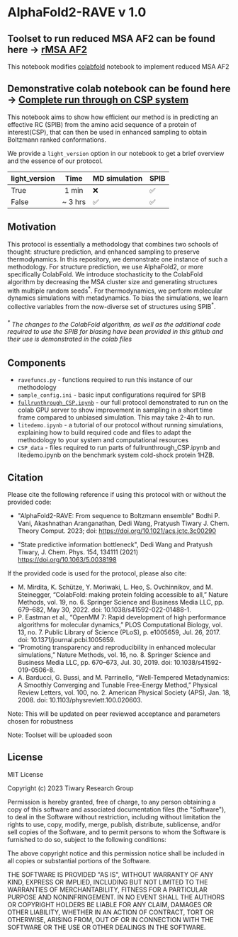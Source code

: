# AlphaFold2-RAVE v 1.0

## Toolset to run reduced MSA AF2 can be found here ->  [rMSA AF2](https://colab.research.google.com/github/tiwarylab/alphafold2rave/blob/main/rMSA_AF2_no_templates_no_relax.ipynb)
This notebook modifies [colabfold](https://github.com/sokrypton/ColabFold) notebook to implement reduced MSA AF2

## Demonstrative colab notebook can be found here ->  [Complete run through on CSP system](https://colab.research.google.com/github/tiwarylab/alphafold2rave/blob/main/fullrunthrough_CSP.ipynb)
This notebook aims to show how efficient our method is in predicting an effective RC (SPIB) from the amino acid sequence of a protein of interest(CSP), that can then be used in enhanced sampling to obtain Boltzmann ranked conformations.

We provide a `light_version` option in our notebook to get a brief overview and the essence of our protocol. 

| light_version  |   Time   | MD simulation  | SPIB |
|----------------|:--------:|----------------|------|
|      True      |  1  min  |       :x:      |   ✅ |
|      False     |  ~ 3 hrs |        ✅      |   ✅ |


## Motivation
This protocol is essentially a methodology that combines two schools of thought: structure prediction, and enhanced sampling to preserve thermodynamics. In this repository, we demonstrate one instance of such a methodology. For structure prediction, we use AlphaFold2, or more specifically ColabFold. We introduce stochasticity to the ColabFold algorithm by decreasing the MSA cluster size and generating structures with multiple random seeds<sup>\*</sup>. For thermodynamics, we perform molecular dynamics simulations with metadynamics. To bias the simulations, we learn collective variables from the now-diverse set of structures using SPIB<sup>\*</sup>.

###### <sup>*</sup> The changes to the ColabFold algorithm, as well as the additional code required to use the SPIB for biasing have been provided in this github and their use is demonstrated in the colab files

## Components

* `ravefuncs.py` - functions required to run this instance of our methodology
* `sample_config.ini` - basic input configurations required for SPIB
* [`fullrunthrough_CSP.ipynb`](https://colab.research.google.com/github/bodhivani/temprep/blob/main/fullrunthrough_CSP.ipynb) - our full protocol demonstrated to run on the colab GPU server to show improvement in sampling in a short time frame compared to unbiased simulation. This may take 2-4h to run.
* `litedemo.ipynb` - a tutorial of our protocol without running simulations, explaining how to build required code and files to adapt the methodology to your system and computational resources
* `CSP_data` - files required to run parts of fullrunthrough_CSP.ipynb and litedemo.ipynb on the benchmark system cold-shock protein 1HZB.

## Citation

Please cite the following reference if using this protocol with or without the provided code:

* "AlphaFold2-RAVE: From sequence to Boltzmann ensemble"
Bodhi P. Vani, Akashnathan Aranganathan, Dedi Wang, Pratyush Tiwary
J. Chem. Theory Comput. 2023; doi: https://doi.org/10.1021/acs.jctc.3c00290

* "State predictive information bottleneck", Dedi Wang and Pratyush Tiwary, J. Chem. Phys. 154, 134111 (2021) https://doi.org/10.1063/5.0038198

If the provided code is used for the protocol, please also cite:

* M. Mirdita, K. Schütze, Y. Moriwaki, L. Heo, S. Ovchinnikov, and M. Steinegger, “ColabFold: making protein folding accessible to all,” Nature Methods, vol. 19, no. 6. Springer Science and Business Media LLC, pp. 679–682, May 30, 2022. doi: 10.1038/s41592-022-01488-1.
* P. Eastman et al., “OpenMM 7: Rapid development of high performance algorithms for molecular dynamics,” PLOS Computational Biology, vol. 13, no. 7. Public Library of Science (PLoS), p. e1005659, Jul. 26, 2017. doi: 10.1371/journal.pcbi.1005659.
* “Promoting transparency and reproducibility in enhanced molecular simulations,” Nature Methods, vol. 16, no. 8. Springer Science and Business Media LLC, pp. 670–673, Jul. 30, 2019. doi: 10.1038/s41592-019-0506-8.
* A. Barducci, G. Bussi, and M. Parrinello, “Well-Tempered Metadynamics: A Smoothly Converging and Tunable Free-Energy Method,” Physical Review Letters, vol. 100, no. 2. American Physical Society (APS), Jan. 18, 2008. doi: 10.1103/physrevlett.100.020603.


Note: This will be updated on peer reviewed acceptance and parameters chosen for robustness

Note: Toolset will be uploaded soon

## License

MIT License

Copyright (c) 2023 Tiwary Research Group

Permission is hereby granted, free of charge, to any person obtaining a copy of this software and associated documentation files (the "Software"), to deal in the Software without restriction, including without limitation the rights to use, copy, modify, merge, publish, distribute, sublicense, and/or sell copies of the Software, and to permit persons to whom the Software is furnished to do so, subject to the following conditions:

The above copyright notice and this permission notice shall be included in all copies or substantial portions of the Software.

THE SOFTWARE IS PROVIDED "AS IS", WITHOUT WARRANTY OF ANY KIND, EXPRESS OR IMPLIED, INCLUDING BUT NOT LIMITED TO THE WARRANTIES OF MERCHANTABILITY, FITNESS FOR A PARTICULAR PURPOSE AND NONINFRINGEMENT. IN NO EVENT SHALL THE AUTHORS OR COPYRIGHT HOLDERS BE LIABLE FOR ANY CLAIM, DAMAGES OR OTHER LIABILITY, WHETHER IN AN ACTION OF CONTRACT, TORT OR OTHERWISE, ARISING FROM, OUT OF OR IN CONNECTION WITH THE SOFTWARE OR THE USE OR OTHER DEALINGS IN THE SOFTWARE.

